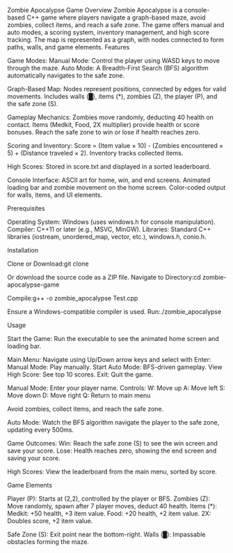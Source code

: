 Zombie Apocalypse Game
Overview
Zombie Apocalypse is a console-based C++ game where players navigate a graph-based maze, avoid zombies, collect items, and reach a safe zone. The game offers manual and auto modes, a scoring system, inventory management, and high score tracking. The map is represented as a graph, with nodes connected to form paths, walls, and game elements.
Features

Game Modes:
Manual Mode: Control the player using WASD keys to move through the maze.
Auto Mode: A Breadth-First Search (BFS) algorithm automatically navigates to the safe zone.


Graph-Based Map:
Nodes represent positions, connected by edges for valid movements.
Includes walls (█), items (*), zombies (Z), the player (P), and the safe zone (S).


Gameplay Mechanics:
Zombies move randomly, deducting 40 health on contact.
Items (Medkit, Food, 2X multiplier) provide health or score bonuses.
Reach the safe zone to win or lose if health reaches zero.


Scoring and Inventory:
Score = (Item value × 10) - (Zombies encountered × 5) + (Distance traveled × 2).
Inventory tracks collected items.


High Scores:
Stored in score.txt and displayed in a sorted leaderboard.


Console Interface:
ASCII art for home, win, and end screens.
Animated loading bar and zombie movement on the home screen.
Color-coded output for walls, items, and UI elements.



Prerequisites

Operating System: Windows (uses windows.h for console manipulation).
Compiler: C++11 or later (e.g., MSVC, MinGW).
Libraries: Standard C++ libraries (iostream, unordered_map, vector, etc.), windows.h, conio.h.

Installation

Clone or Download:git clone <repository-url>

Or download the source code as a ZIP file.
Navigate to Directory:cd zombie-apocalypse-game


Compile:g++ -o zombie_apocalypse Test.cpp

Ensure a Windows-compatible compiler is used.
Run:./zombie_apocalypse



Usage

Start the Game:
Run the executable to see the animated home screen and loading bar.


Main Menu:
Navigate using Up/Down arrow keys and select with Enter:
Manual Mode: Play manually.
Start Auto Mode: BFS-driven gameplay.
View High Score: See top 10 scores.
Exit: Quit the game.




Manual Mode:
Enter your player name.
Controls:
W: Move up
A: Move left
S: Move down
D: Move right
Q: Return to main menu


Avoid zombies, collect items, and reach the safe zone.


Auto Mode:
Watch the BFS algorithm navigate the player to the safe zone, updating every 500ms.


Game Outcomes:
Win: Reach the safe zone (S) to see the win screen and save your score.
Lose: Health reaches zero, showing the end screen and saving your score.


High Scores:
View the leaderboard from the main menu, sorted by score.



Game Elements

Player (P): Starts at (2,2), controlled by the player or BFS.
Zombies (Z): Move randomly, spawn after 7 player moves, deduct 40 health.
Items (*):
Medkit: +50 health, +3 item value.
Food: +20 health, +2 item value.
2X: Doubles score, +2 item value.


Safe Zone (S): Exit point near the bottom-right.
Walls (█): Impassable obstacles forming the maze.
